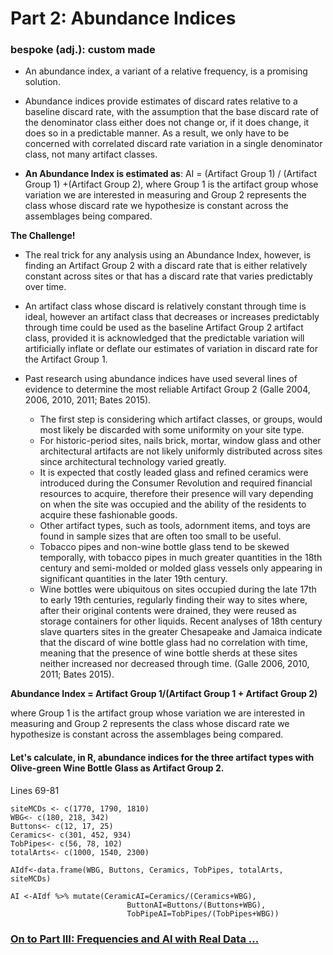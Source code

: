 # Part 2: Abundance Indices  
### bespoke (adj.): custom made
 
 * An abundance index, a variant of a relative frequency, is a promising solution.  
 
 * Abundance indices provide estimates of discard rates relative to a baseline discard rate, with the assumption that the base discard rate of the denominator class either does not change or, if it does change, it does so in a predictable manner. As a result, we only have to be concerned with correlated discard rate variation in a single denominator class, not many artifact classes.  
 
 * **An Abundance Index is estimated as**: AI = (Artifact Group 1) / (Artifact Group 1) +(Artifact Group 2), where Group 1 is the artifact group whose variation we are interested in measuring and Group 2 represents the class whose discard rate we hypothesize is constant across the assemblages being compared.  

**The Challenge!**

* The real trick for any analysis using an Abundance Index, however, is finding an Artifact Group 2 with a discard rate that is either relatively constant across sites or that has a discard rate that varies predictably over time. 

* An artifact class whose discard is relatively constant through time is ideal, however an artifact class that decreases or increases predictably through time could be used as the baseline Artifact Group 2 artifact class, provided it is acknowledged that the predictable variation will artificially inflate or deflate our estimates of variation in discard rate for the Artifact Group 1. 

* Past research using abundance indices have used several lines of evidence to determine the most reliable Artifact Group 2 (Galle 2004, 2006, 2010, 2011; Bates 2015).
  - The first step is considering which artifact classes, or groups, would most likely be discarded with some uniformity on your site type.  
  - For historic-period sites, nails brick, mortar, window glass and other architectural artifacts are not likely uniformly distributed across sites since architectural technology varied greatly. 
  - It is expected that costly leaded glass and refined ceramics were introduced during the Consumer Revolution and required financial resources to acquire, therefore their presence will vary depending on when the site was occupied and the ability of the residents to acquire these fashionable goods. 
  - Other artifact types, such as tools, adornment items, and toys are found in sample sizes that are often too small to be useful.  
  - Tobacco pipes and non-wine bottle glass tend to be skewed temporally, with tobacco pipes in much greater quantities in the 18th century and semi-molded or molded glass vessels only appearing in significant quantities in the later 19th century. 
  - Wine bottles were ubiquitous on sites occupied during the late 17th to early 19th centuries, regularly finding their way to sites where, after their original contents were drained, they were reused as storage containers for other liquids. Recent analyses of 18th century slave quarters sites in the greater Chesapeake and Jamaica indicate that the discard of wine bottle glass had no correlation with time, meaning that the presence of wine bottle sherds at these sites neither increased nor decreased through time. (Galle 2006, 2010, 2011; Bates 2015). 


**Abundance Index = Artifact Group 1/(Artifact Group 1 + Artifact Group 2)**

where Group 1 is the artifact group whose variation we are interested in measuring and Group 2 represents the class whose discard rate we hypothesize is constant across the assemblages being compared.

#### Let's calculate, in R, abundance indices for the three artifact types with Olive-green Wine Bottle Glass as Artifact Group 2.
Lines 69-81

```
siteMCDs <- c(1770, 1790, 1810) 
WBG<- c(180, 218, 342) 
Buttons<- c(12, 17, 25)
Ceramics<- c(301, 452, 934) 
TobPipes<- c(56, 78, 102) 
totalArts<- c(1000, 1540, 2300) 
```
```AIdf<-data.frame(WBG, Buttons, Ceramics, TobPipes, totalArts, siteMCDs)```

```
AI <-AIdf %>% mutate(CeramicAI=Ceramics/(Ceramics+WBG),
                          ButtonAI=Buttons/(Buttons+WBG),
                          TobPipeAI=TobPipes/(TobPipes+WBG)) 
```


### [On to Part III: Frequencies and AI with Real Data ...](https://github.com/DAACS-Research-Consortium/DAACS-Open-Academy/blob/main/FSS2021/Workshop6/Part_III.md)


